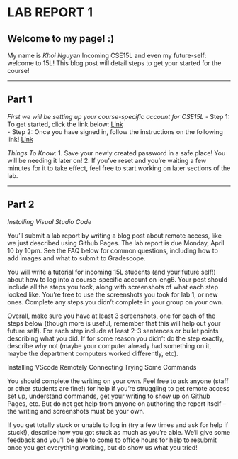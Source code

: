# LAB REPORT 1

## **Welcome to my page! :)**

My name is *Khoi Nguyen*
Incoming CSE15L and even my future-self: welcome to 15L! This blog post will detail steps to get your started for the course!

---
## **Part 1**
*First we will be setting up your course-specific account for CSE15L*
    - Step 1: To get started, click the link below:
              [Link](https://sdacs.ucsd.edu/~icc/index.php)           
    - Step 2: Once you have signed in, follow the instructions on the following link!
              [Link](https://drive.google.com/file/d/17IDZn8Qq7Q0RkYMxdiIR0o6HJ3B5YqSW/view)
              
*Things To Know*: 1. Save your newly created password in a safe place! You will be needing it later on!
                  2. If you’ve reset and you’re waiting a few minutes for it to take effect, feel free to start working on later sections of the lab.

---
## **Part 2**
*Installing Visual Studio Code*



You’ll submit a lab report by writing a blog post about remote access, like we just described using Github Pages. The lab report is due Monday, April 10 by 10pm. See the FAQ below for common questions, including how to add images and what to submit to Gradescope.

You will write a tutorial for incoming 15L students (and your future self!) about how to log into a course-specific account on ieng6. Your post should include all the steps you took, along with screenshots of what each step looked like. You’re free to use the screenshots you took for lab 1, or new ones. Complete any steps you didn’t complete in your group on your own.

Overall, make sure you have at least 3 screenshots, one for each of the steps below (though more is useful, remember that this will help out your future self). For each step include at least 2-3 sentences or bullet points describing what you did. If for some reason you didn’t do the step exactly, describe why not (maybe your computer already had something on it, maybe the department computers worked differently, etc).

Installing VScode
Remotely Connecting
Trying Some Commands

You should complete the writing on your own. Feel free to ask anyone (staff or other students are fine!) for help if you’re struggling to get remote access set up, understand commands, get your writing to show up on Github Pages, etc. But do not get help from anyone on authoring the report itself – the writing and screenshots must be your own.

If you get totally stuck or unable to log in (try a few times and ask for help if stuck!), describe how you got stuck as much as you’re able. We’ll give some feedback and you’ll be able to come to office hours for help to resubmit once you get everything working, but do show us what you tried!


